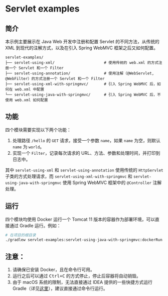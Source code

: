 # Servlet examples

## 简介

本示例主要展示在 Java Web 开发中注册和配置 Servlet 的不同方法，从传统的 XML 到现代的注解方式，以及在引入 Spring WebMVC 框架之后又如何配置。

```
servlet-examples/
├── servlet-using-xml/                      # 使用传统的 web.xml 的方式注册一个 Servlet 和一个 Filter
├── servlet-using-annotation/               # 使用注解（@WebServlet, @WebFilter）的方式注册一个 Servlet 和一个 Filter
├── servlet-using-xml-with-springmvc/       # 引入 Spring WebMVC 后，如何在 web.xml 中配置
└── servlet-using-java-with-springmvc/      # 引入 Spring WebMVC 后，不使用 web.xml 如何配置
```

## 功能

四个模块需要实现以下两个功能：

1. 处理路径 `/hello` 的 `GET` 请求，接受一个参数 `name`，如果 `name` 为空，则默认 `name` 为 `world`。
2. 实现一个 `Filter`，记录每次请求的 URL、方法、参数和处理时间，并打印到日志中。

其中 `servlet-using-xml` 和 `servlet-using-annotation` 使用传统的 `HttpServlet` 子类的方式处理请求，而
`servlet-using-xml-with-springmvc` 和 `servlet-using-java-with-springmvc` 使用 Spring WebMVC 框架中的 `@Controller` 注解处理。

## 运行

四个模块均使用 Docker 运行一个 Tomcat 11 版本的容器作为部署环境，可以直接通过 Gradle 运行。例如：

```bash
# 在项目的根目录
./gradlew servlet-examples:servlet-using-java-with-springmvc:dockerRun
```

## 注意：

1. 请确保已安装 Docker，且在命令行可用。
2. 运行之后可以通过 <kbd>Ctrl+C</kbd> 的方式停止，停止后容器将自动销毁。
3. 由于 macOS 系统的限制，无法直接通过 IDEA 提供的一些快捷方式运行 Gradle（详见[这里][1]），建议直接通过命令行运行。

[1]: https://youtrack.jetbrains.com/articles/SUPPORT-A-923/How-to-fix-Gradle-issue-Cause-error2-No-such-file-or-directory-on-macOS
